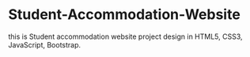 # Student-Accommodation-Website
this is Student accommodation website project design in HTML5, CSS3, JavaScript, Bootstrap.

